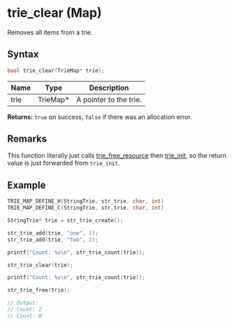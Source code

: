 # trie_clear (Map)

Removes all items from a trie.

## Syntax

```c
bool trie_clear(TrieMap* trie);
```

| Name | Type | Description |
| --- | --- | --- |
| trie | TrieMap* | A pointer to the trie. |

**Returns:** `true` on success, `false` if there was an allocation error.

## Remarks

This function literally just calls [trie_free_resource]({{site.baseurl}}/trie/trie-map/trie_free_resources) then [trie_init]({{site.baseurl}}/trie/trie-map/trie_init), so the return value is just forwarded from `trie_init`.

## Example

```c
TRIE_MAP_DEFINE_H(StringTrie, str_trie, char, int)
TRIE_MAP_DEFINE_C(StringTrie, str_trie, char, int)

StringTrie* trie = str_trie_create();

str_trie_add(trie, "one", 1);
str_trie_add(trie, "two", 2);

printf("Count: %u\n", str_trie_count(trie));

str_trie_clear(trie);

printf("Count: %u\n", str_trie_count(trie));

str_trie_free(trie);

// Output:
// Count: 2
// Count: 0
```